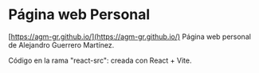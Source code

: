 # Página web Personal

[https://agm-gr.github.io/](https://agm-gr.github.io/)
Página web personal de Alejandro Guerrero Martínez.

Código en la rama "react-src": creada con React + Vite.
